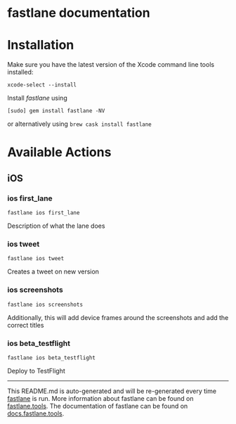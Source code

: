 fastlane documentation
================
# Installation

Make sure you have the latest version of the Xcode command line tools installed:

```
xcode-select --install
```

Install _fastlane_ using
```
[sudo] gem install fastlane -NV
```
or alternatively using `brew cask install fastlane`

# Available Actions
## iOS
### ios first_lane
```
fastlane ios first_lane
```
Description of what the lane does
### ios tweet
```
fastlane ios tweet
```
Creates a tweet on new version
### ios screenshots
```
fastlane ios screenshots
```
Additionally, this will add device frames around the screenshots and add the correct titles
### ios beta_testflight
```
fastlane ios beta_testflight
```
Deploy to TestFlight

----

This README.md is auto-generated and will be re-generated every time [fastlane](https://fastlane.tools) is run.
More information about fastlane can be found on [fastlane.tools](https://fastlane.tools).
The documentation of fastlane can be found on [docs.fastlane.tools](https://docs.fastlane.tools).
